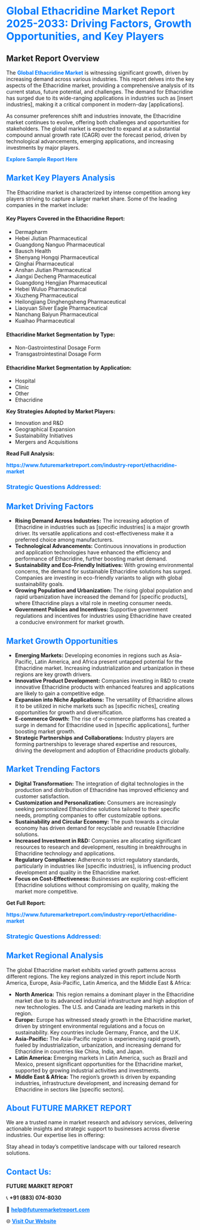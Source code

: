 <h1 style="color: #007BFF;">Global Ethacridine Market Report 2025-2033: Driving Factors, Growth Opportunities, and Key Players</h1>

<section id="overview">
<h2>Market Report Overview</h2>
<p>The <a href="https://www.futuremarketreport.com/industry-report/ethacridine-market" style="color: #007BFF; text-decoration: none;"><strong>Global Ethacridine Market</strong></a> is witnessing significant growth, driven by increasing demand across various industries. This report delves into the key aspects of the Ethacridine market, providing a comprehensive analysis of its current status, future potential, and challenges. The demand for Ethacridine has surged due to its wide-ranging applications in industries such as [insert industries], making it a critical component in modern-day [applications].</p>
<p>As consumer preferences shift and industries innovate, the Ethacridine market continues to evolve, offering both challenges and opportunities for stakeholders. The global market is expected to expand at a substantial compound annual growth rate (CAGR) over the forecast period, driven by technological advancements, emerging applications, and increasing investments by major players.</p>
</section>

<section id="overview">
<p><a href="https://www.futuremarketreport.com/request-sample/reportId=125859" style="color: #007BFF; text-decoration: none;"><strong>Explore Sample Report Here</strong></a></p>
</section>

<section id="key-players">
<h2 style="color: #007BFF;">Market Key Players Analysis</h2>
<p>The Ethacridine market is characterized by intense competition among key players striving to capture a larger market share. Some of the leading companies in the market include:</p>
<h4>Key Players Covered in the Ethacridine Report:</h4>
<ul><li>Dermapharm</li><li>Hebei Jiutian Pharmaceutical</li><li>Guangdong Nanguo Pharmaceutical</li><li>Bausch Health</li><li>Shenyang Hongqi Pharmaceutical</li><li>Qinghai Pharmaceutical</li><li>Anshan Jiutian Pharmaceutical</li><li>Jiangxi Decheng Pharmaceutical</li><li>Guangdong Hengjian Pharmaceutical</li><li>Hebei Wuluo Pharmaceutical</li><li>Xiuzheng Pharmaceutical</li><li>Heilongjiang Dinghengsheng Pharmaceutical</li><li>Liaoyuan Silver Eagle Pharmaceutical</li><li>Nanchang Baiyun Pharmaceutical</li><li>Kuaihao Pharmaceutical</li></ul>
<h4>Ethacridine Market Segmentation by Type:</h4>
<ul><li>Non-Gastrointestinal Dosage Form</li><li>Transgastrointestinal Dosage Form</li></ul>

<h4>Ethacridine Market Segmentation by Application:</h4>
<ul><li>Hospital</li><li>Clinic</li><li>Other</li><li>Ethacridine</li></ul>
<p><strong>Key Strategies Adopted by Market Players:</strong></p>
<ul>
<li>Innovation and R&D</li>
<li>Geographical Expansion</li>
<li>Sustainability Initiatives</li>
<li>Mergers and Acquisitions</li>
</ul>
</section>

<section>
<p><strong>Read Full Analysis: </strong></p><a href="https://www.futuremarketreport.com/industry-report/ethacridine-market" style="color: #007BFF; text-decoration: none;"><strong>https://www.futuremarketreport.com/industry-report/ethacridine-market</strong></a>
<h3 style="color: #007BFF;">Strategic Questions Addressed:</h3>
</section>

<section id="driving-factors">
<h2 style="color: #007BFF;">Market Driving Factors</h2>
<ul>
<li><strong>Rising Demand Across Industries:</strong> The increasing adoption of Ethacridine in industries such as [specific industries] is a major growth driver. Its versatile applications and cost-effectiveness make it a preferred choice among manufacturers.</li>
<li><strong>Technological Advancements:</strong> Continuous innovations in production and application technologies have enhanced the efficiency and performance of Ethacridine, further boosting market demand.</li>
<li><strong>Sustainability and Eco-Friendly Initiatives:</strong> With growing environmental concerns, the demand for sustainable Ethacridine solutions has surged. Companies are investing in eco-friendly variants to align with global sustainability goals.</li>
<li><strong>Growing Population and Urbanization:</strong> The rising global population and rapid urbanization have increased the demand for [specific products], where Ethacridine plays a vital role in meeting consumer needs.</li>
<li><strong>Government Policies and Incentives:</strong> Supportive government regulations and incentives for industries using Ethacridine have created a conducive environment for market growth.</li>
</ul>
</section>

<section id="growth-opportunities">
<h2 style="color: #007BFF;">Market Growth Opportunities</h2>
<ul>
<li><strong>Emerging Markets:</strong> Developing economies in regions such as Asia-Pacific, Latin America, and Africa present untapped potential for the Ethacridine market. Increasing industrialization and urbanization in these regions are key growth drivers.</li>
<li><strong>Innovative Product Development:</strong> Companies investing in R&D to create innovative Ethacridine products with enhanced features and applications are likely to gain a competitive edge.</li>
<li><strong>Expansion into Niche Applications:</strong> The versatility of Ethacridine allows it to be utilized in niche markets such as [specific niches], creating opportunities for growth and diversification.</li>
<li><strong>E-commerce Growth:</strong> The rise of e-commerce platforms has created a surge in demand for Ethacridine used in [specific applications], further boosting market growth.</li>
<li><strong>Strategic Partnerships and Collaborations:</strong> Industry players are forming partnerships to leverage shared expertise and resources, driving the development and adoption of Ethacridine products globally.</li>
</ul>
</section>

<section id="trending-factors">
<h2 style="color: #007BFF;">Market Trending Factors</h2>
<ul>
<li><strong>Digital Transformation:</strong> The integration of digital technologies in the production and distribution of Ethacridine has improved efficiency and customer satisfaction.</li>
<li><strong>Customization and Personalization:</strong> Consumers are increasingly seeking personalized Ethacridine solutions tailored to their specific needs, prompting companies to offer customizable options.</li>
<li><strong>Sustainability and Circular Economy:</strong> The push towards a circular economy has driven demand for recyclable and reusable Ethacridine solutions.</li>
<li><strong>Increased Investment in R&D:</strong> Companies are allocating significant resources to research and development, resulting in breakthroughs in Ethacridine technology and applications.</li>
<li><strong>Regulatory Compliance:</strong> Adherence to strict regulatory standards, particularly in industries like [specific industries], is influencing product development and quality in the Ethacridine market.</li>
<li><strong>Focus on Cost-Effectiveness:</strong> Businesses are exploring cost-efficient Ethacridine solutions without compromising on quality, making the market more competitive.</li>
</ul>
</section>

<section>
<p><strong>Get Full Report: </strong></p><a href="https://www.futuremarketreport.com/industry-report/ethacridine-market" style="color: #007BFF; text-decoration: none;"><strong>https://www.futuremarketreport.com/industry-report/ethacridine-market</strong></a>
<h3 style="color: #007BFF;">Strategic Questions Addressed:</h3>
</section>


<section id="regional-analysis">
<h2 style="color: #007BFF;">Market Regional Analysis</h2>
<p>The global Ethacridine market exhibits varied growth patterns across different regions. The key regions analyzed in this report include North America, Europe, Asia-Pacific, Latin America, and the Middle East & Africa:</p>
<ul>
<li><strong>North America:</strong> This region remains a dominant player in the Ethacridine market due to its advanced industrial infrastructure and high adoption of new technologies. The U.S. and Canada are leading markets in this region.</li>
<li><strong>Europe:</strong> Europe has witnessed steady growth in the Ethacridine market, driven by stringent environmental regulations and a focus on sustainability. Key countries include Germany, France, and the U.K.</li>
<li><strong>Asia-Pacific:</strong> The Asia-Pacific region is experiencing rapid growth, fueled by industrialization, urbanization, and increasing demand for Ethacridine in countries like China, India, and Japan.</li>
<li><strong>Latin America:</strong> Emerging markets in Latin America, such as Brazil and Mexico, present significant opportunities for the Ethacridine market, supported by growing industrial activities and investments.</li>
<li><strong>Middle East & Africa:</strong> The region’s growth is driven by expanding industries, infrastructure development, and increasing demand for Ethacridine in sectors like [specific sectors].</li>
</ul>
</section>

<footer>
<h2 style="color: #007BFF;">About FUTURE MARKET REPORT</h2>
<p>We are a trusted name in market research and advisory services, delivering actionable insights and strategic support to businesses across diverse industries. Our expertise lies in offering:</p>

<p>Stay ahead in today’s competitive landscape with our tailored research solutions.</p>

<h2 style="color: #007BFF;">Contact Us:</h2>
<p><strong>FUTURE MARKET REPORT</strong></p>
<p>📞 <strong>+91 (883) 074-8030</strong></p>
<p>📧 <strong><a href="mailto:help@futuremarketreport.com" style="color: #007BFF;">help@futuremarketreport.com</a></strong></p>
<p>🌐 <strong><a href="https://www.futuremarketreport.com/" style="color: #007BFF;">Visit Our Website</a></strong></p>
</footer>